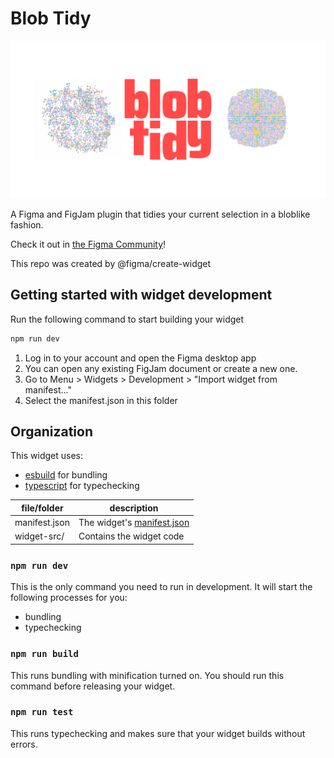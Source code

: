 # Blob Tidy

![](BlobTidyBanner.png)

A Figma and FigJam plugin that tidies your current selection in a bloblike fashion.

Check it out in [the Figma Community](https://www.figma.com/community/plugin/1128795550806441376/Blob-Tidy)!

This repo was created by @figma/create-widget

## Getting started with widget development

Run the following command to start building your widget

```bash
npm run dev
```

1. Log in to your account and open the Figma desktop app
2. You can open any existing FigJam document or create a new one.
3. Go to Menu > Widgets > Development > "Import widget from manifest..."
4. Select the manifest.json in this folder

## Organization

This widget uses:

- [esbuild](https://esbuild.github.io/) for bundling
- [typescript](https://www.typescriptlang.org/) for typechecking

| file/folder   | description                                                                      |
| ------------- | -------------------------------------------------------------------------------- |
| manifest.json | The widget's [manifest.json](https://www.figma.com/widget-docs/widget-manifest/) |
| widget-src/   | Contains the widget code                                                         |

### `npm run dev`

This is the only command you need to run in development. It will start the following processes for you:

- bundling
- typechecking

### `npm run build`

This runs bundling with minification turned on. You should run this command before releasing your widget.

### `npm run test`

This runs typechecking and makes sure that your widget builds without errors.
